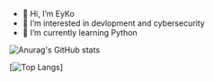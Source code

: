 - 👋 Hi, I’m EyKo
- 👀 I’m interested in devlopment and cybersecurity
- 🌱 I’m currently learning Python

![Anurag's GitHub stats](https://github-readme-stats.vercel.app/api?username=NZO&show_icons=true&theme=radical)

[![Top Langs](https://github-readme-stats.vercel.app/api/top-langs/?username=NZO&layout=donut)]
